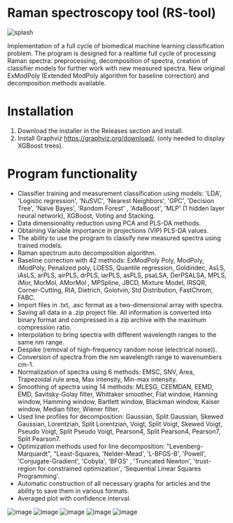 # Raman spectroscopy tool (RS-tool)

![splash](https://github.com/DarkMatro/RS-tool/assets/113565324/8e359ff6-0a3a-4628-b8ab-bd0364bc8bb2)

Implementation of a full cycle of biomedical machine learning classification problem.
The program is designed for a realtime full cycle of processing Raman spectra: preprocessing, decomposition of spectra, creation of classifier models for further work with new measured spectra.
New original ExModPoly (Extended ModPoly algorithm for baseline correction) and decomposition methods available.

# Installation
1. Download the installer in the Releases section and install.
2. Install Graphviz https://graphviz.org/download/. (only needed to display XGBoost trees).

# Program functionality
- Classifier training and measurement classification using models: 'LDA', 'Logistic regression', 'NuSVC', 'Nearest Neighbors', 'GPC', 'Decision Tree', 'Naive Bayes', 'Random Forest' , 'AdaBoost', 'MLP' (1 hidden layer neural network), XGBoost, Voting and Stacking.
- Data dimensionality reduction using PCA and PLS-DA methods.
- Obtaining Variable importance in projections (VIP) PLS-DA values.
- The ability to use the program to classify new measured spectra using trained models.
- Raman spectrum auto decomposition algorithm.
- Baseline correction with 42 methods: ExModPoly Poly, ModPoly, iModPoly, Penalized poly, LOESS, Quantile regression, Goldindec, AsLS, iAsLS, arPLS, airPLS, drPLS, iarPLS, asPLS, psaLSA, DerPSALSA, MPLS, iMor, MorMol, AMorMol , MPSpline, JBCD, Mixture Model, IRSQR, Corner-Cutting, RIA, Dietrich, Golotvin, Std Distribution, FastChrom, FABC.
- Import files in .txt, .asc format as a two-dimensional array with spectra.
- Saving all data in a .zip project file. All information is converted into binary format and compressed in a zip archive with the maximum compression ratio.
- Interpolation to bring spectra with different wavelength ranges to the same nm range.
- Despike (removal of high-frequency random noise (electrical noise)).
- Conversion of spectra from the nm wavelength range to wavenumbers cm-1.
- Normalization of spectra using 6 methods: EMSC, SNV, Area, Trapezoidal rule area, Max intensity, Min-max intensity.
- Smoothing of spectra using 14 methods: MLESG, CEEMDAN, EEMD, EMD, Savitsky-Golay filter, Whittaker smoother, Flat window, Hanning window, Hamming window, Bartlett window, Blackman window, Kaiser window, Median filter, Wiener filter.
- Used line profiles for decomposition: Gaussian, Split Gaussian, Skewed Gaussian, Lorentzian, Split Lorentzian, Voigt, Split Voigt, Skewed Voigt, Pseudo Voigt, Split Pseudo Voigt, Pearson4, Split Pearson4, Pearson7, Split Pearson7.
- Optimization methods used for line decomposition: "Levenberg-Marquardt", "Least-Squares, 'Nelder-Mead', 'L-BFGS-B', 'Powell', 'Conjugate-Gradient', 'Cobyla', 'BFGS' , 'Truncated Newton', 'trust-region for constrained optimization', 'Sequential Linear Squares Programming'.
- Automatic construction of all necessary graphs for articles and the ability to save them in various formats.
- Averaged plot with confidence interval.
  
![image](https://github.com/DarkMatro/RS-tool/assets/113565324/8a683c0f-8293-46ea-9550-5da0ae9747da)
![image](https://github.com/DarkMatro/RS-tool/assets/113565324/c79fd0d1-052d-4590-8726-2060b387bc8b)
![image](https://github.com/DarkMatro/RS-tool/assets/113565324/78d2f2b0-c137-43f7-a0a8-f2a16bcf1ee1)
![image](https://github.com/DarkMatro/RS-tool/assets/113565324/62a4c385-430e-4b80-948d-7a5083274558)
![image](https://github.com/DarkMatro/RS-tool/assets/113565324/a28d64f1-c419-460d-a2a4-8167eb5a8be9)








